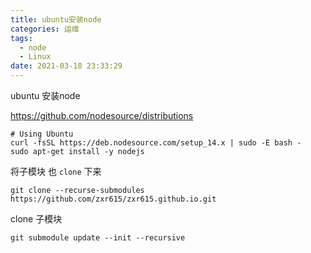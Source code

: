 ```yaml
---
title: ubuntu安装node
categories: 运维
tags:
  - node
  - Linux
date: 2021-03-18 23:33:29
---
```


ubuntu 安装node

https://github.com/nodesource/distributions

```
# Using Ubuntu
curl -fsSL https://deb.nodesource.com/setup_14.x | sudo -E bash -
sudo apt-get install -y nodejs
```



将子模块 也 `clone` 下来

```console
git clone --recurse-submodules https://github.com/zxr615/zxr615.github.io.git
```



clone 子模块 

```console
git submodule update --init --recursive
```

